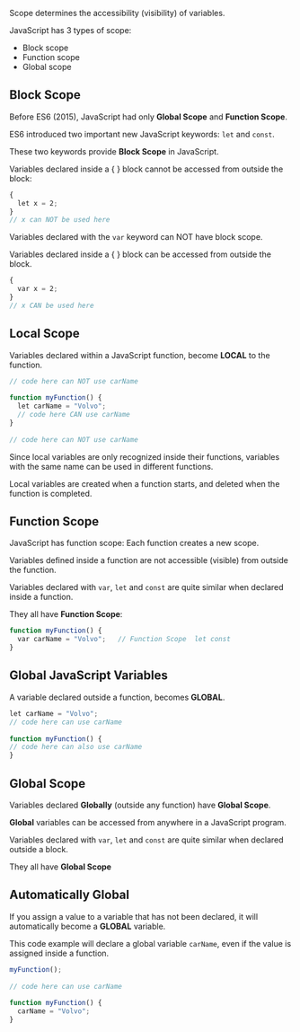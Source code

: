 Scope determines the accessibility (visibility) of variables.

JavaScript has 3 types of scope:

-   Block scope
-   Function scope
-   Global scope


## Block Scope

Before ES6 (2015), JavaScript had only **Global Scope** and **Function Scope**.

ES6 introduced two important new JavaScript keywords: `let` and `const`.

These two keywords provide **Block Scope** in JavaScript.

Variables declared inside a { } block cannot be accessed from outside the block:

```js
{  
  let x = 2;  
}  
// x can NOT be used here
```

Variables declared with the `var` keyword can NOT have block scope.

Variables declared inside a { } block can be accessed from outside the block.

```js
{  
  var x = 2;  
}  
// x CAN be used here
```

## Local Scope

Variables declared within a JavaScript function, become **LOCAL** to the function.

```js
// code here can NOT use carName  
  
function myFunction() {  
  let carName = "Volvo";  
  // code here CAN use carName  
}  
  
// code here can NOT use carName
```

Since local variables are only recognized inside their functions, variables with the same name can be used in different functions.

Local variables are created when a function starts, and deleted when the function is completed.

## Function Scope

JavaScript has function scope: Each function creates a new scope.

Variables defined inside a function are not accessible (visible) from outside the function.

Variables declared with `var`, `let` and `const` are quite similar when declared inside a function.

They all have **Function Scope**:

```js
function myFunction() {  
  var carName = "Volvo";   // Function Scope  let const 
}
```

## Global JavaScript Variables

A variable declared outside a function, becomes **GLOBAL**.

```js
let carName = "Volvo";  
// code here can use carName  
  
function myFunction() {  
// code here can also use carName  
}
```

## Global Scope

Variables declared **Globally** (outside any function) have **Global Scope**.

**Global** variables can be accessed from anywhere in a JavaScript program.

Variables declared with `var`, `let` and `const` are quite similar when declared outside a block.

They all have **Global Scope**

## Automatically Global

If you assign a value to a variable that has not been declared, it will automatically become a **GLOBAL** variable.

This code example will declare a global variable `carName`, even if the value is assigned inside a function.


```js
myFunction();  
  
// code here can use carName  
  
function myFunction() {  
  carName = "Volvo";  
}
```

